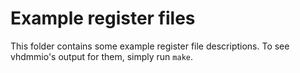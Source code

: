 
Example register files
======================

This folder contains some example register file descriptions. To see vhdmmio's
output for them, simply run `make`.
